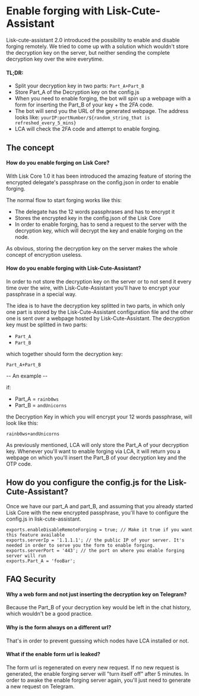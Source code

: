 # Enable forging with Lisk-Cute-Assistant

Lisk-cute-assistant 2.0 introduced the possibility to enable and disable forging remotely.
We tried to come up with a solution which wouldn't store the decryption key on the server, but neither sending the complete decryption key over the wire everytime.

#### TL;DR:
- Split your decryption key in two parts: `Part_A+Part_B`
- Store Part_A of the Decryption key on the config.js
- When you need to enable forging, the bot will spin up a webpage with a form for inserting the Part_B of your key + the 2FA code.
- The bot will send you the URL of the generated webpage. The address looks like: `yourIP:portNumber/${random_string_that is refreshed_every_5_mins}`
- LCA will check the 2FA code and attempt to enable forging.



## The concept

#### How do you enable forging on Lisk Core?
With Lisk Core 1.0 it has been introduced the amazing feature of storing the encrypted delegate's passphrase on the config.json in order to enable forging.

The normal flow to start forging works like this:
- The delegate has the 12 words passphrases and has to encrypt it
- Stores the encrypted key in the config.json of the Lisk Core
- In order to enable forging, has to send a request to the server with the decryption key, which will decrypt the key and enable forging on the node.

As obvious, storing the decryption key on the server makes the whole concept of encryption useless.

#### How do you enable forging with Lisk-Cute-Assistant?

In order to not store the decryption key on the server or to not send it every time over the wire, with Lisk-Cute-Assistant you'll have to encrypt your passphrase in a special way.

The idea is to have the decryption key splitted in two parts, in which only one part is stored by the Lisk-Cute-Assistant configuration file and the other one is sent over a webpage hosted by Lisk-Cute-Assistant.
The decryption key must be splitted in two parts:
- `Part_A`
- `Part_B`

which together should form the decryption key:

`Part_A+Part_B`

-- An example --

if:
- Part_A = `rainb0ws`
- Part_B = `andUnicorns`

the Decryption Key in which you will encrypt your 12 words passphrase, will look like this:

`rainb0ws+andUnicorns`

As previously mentioned, LCA will only store the Part_A of your decryption key.
Whenever you'll want to enable forging via LCA, it will return you a webpage on which you'll insert the Part_B of your decryption key and the OTP code.



## How do you configure the config.js for the Lisk-Cute-Assistant?


Once we have our part_A and part_B, and assuming that you already started Lisk Core with the new encrypted passphrase, you'll have to configure the config.js in lisk-cute-assistant.

```
exports.enableDisableRemoteForging = true; // Make it true if you want this feature available
exports.serverIp = '1.1.1.1'; // the public IP of your server. It's needed in order to serve you the form to enable forging.
exports.serverPort = '443'; // the port on where you enable forging server will run
exports.Part_A = 'fooBar';
```

## FAQ Security

#### Why a web form and not just inserting the decryption key on Telegram?
Because the Part_B of your decryption key would be left in the chat history, which wouldn't be a good practice.
#### Why is the form always on a different url?
That's in order to prevent guessing which nodes have LCA installed or not.
#### What if the enable form url is leaked?
The form url is regenerated on every new request. If no new request is generated, the enable forging server will "turn itself off" after 5 minutes. In order to awake the enable forging server again, you'll just need to generate a new request on Telegram.

